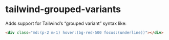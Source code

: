 # tailwind-grouped-variants

Adds support for Tailwind’s “grouped variant” syntax like:

```html
<div class="md:(p-2 m-1) hover:(bg-red-500 focus:(underline))"></div>
```
